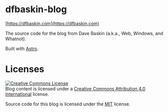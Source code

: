 # dfbaskin-blog

[https://dfbaskin.com](https://dfbaskin.com)

The source code for the blog from Dave Baskin (a.k.a., Web, Windows, and Whatnot).

Built with [Astro](https://docs.astro.build).

# Licenses

<a rel="license" href="http://creativecommons.org/licenses/by/4.0/"><img alt="Creative Commons License" style="border-width:0" src="https://i.creativecommons.org/l/by/4.0/88x31.png" /></a><br />Blog content is licensed under a <a rel="license" href="http://creativecommons.org/licenses/by/4.0/">Creative Commons Attribution 4.0 International</a> license.

Source code for this blog is licensed under the [MIT](https://github.com/dfbaskin/dfbaskin-blog/blob/master/LICENSE) license.
